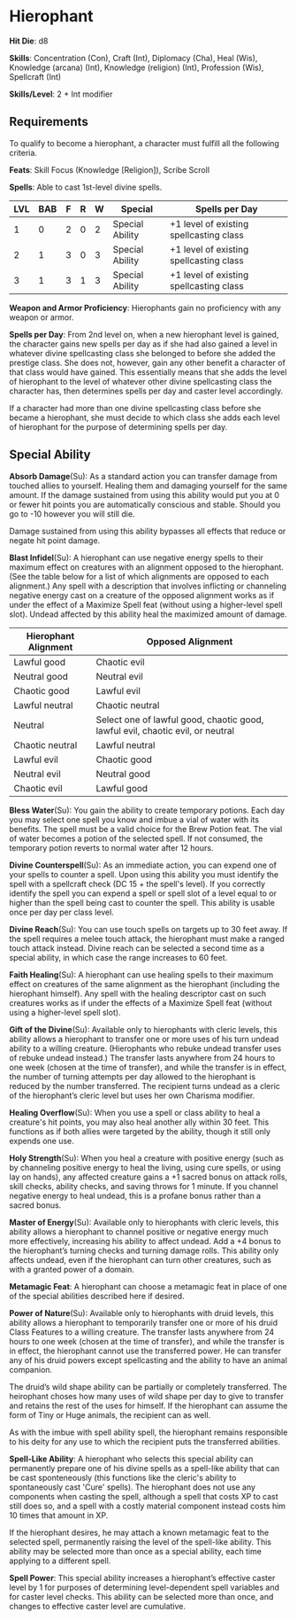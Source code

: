 # Hierophant

**Hit Die**: d8

**Skills**: Concentration (Con), Craft (Int), Diplomacy (Cha), Heal (Wis), Knowledge (arcana) (Int), Knowledge (religion) (Int), Profession (Wis), Spellcraft (Int)

**Skills/Level**: 2 + Int modifier

## Requirements

To qualify to become a hierophant, a character must fulfill all the following criteria.

**Feats**: Skill Focus (Knowledge [Religion]), Scribe Scroll

**Spells**: Able to cast 1st-level divine spells.

LVL | BAB | F | R | W | Special | Spells per Day
--- | --- | - | - | - | ------- | --------------
1   | 0   | 2 | 0 | 2 | Special Ability | +1 level of existing spellcasting class
2   | 1   | 3 | 0 | 3 | Special Ability | +1 level of existing spellcasting class
3   | 1   | 3 | 1 | 3 | Special Ability | +1 level of existing spellcasting class

**Weapon and Armor Proficiency**: Hierophants gain no proficiency with any weapon or armor.

**Spells per Day**: From 2nd level on, when a new hierophant level is gained, the character gains new spells per day as if she had also gained a level in whatever divine spellcasting class she belonged to before she added the prestige class. She does not, however, gain any other benefit a character of that class would have gained. This essentially means that she adds the level of hierophant to the level of whatever other divine spellcasting class the character has, then determines spells per day and caster level accordingly.

If a character had more than one divine spellcasting class before she became a hierophant, she must decide to which class she adds each level of hierophant for the purpose of determining spells per day.

## Special Ability

**Absorb Damage**(Su): As a standard action you can transfer damage from touched allies to yourself. Healing them and damaging yourself for the same amount. If the damage sustained from using this ability would put you at 0 or fewer hit points you are automatically conscious and stable. Should you go to -10 however you will still die.

Damage sustained from using this ability bypasses all effects that reduce or negate hit point damage.

**Blast Infidel**(Su): A hierophant can use negative energy spells to their maximum effect on creatures with an alignment opposed to the hierophant. (See the table below for a list of which alignments are opposed to each alignment.) Any spell with a description that involves inflicting or channeling negative energy cast on a creature of the opposed alignment works as if under the effect of a Maximize Spell feat (without using a higher-level spell slot). Undead affected by this ability heal the maximized amount of damage. 

Hierophant Alignment | Opposed Alignment
-------------------- | -----------------
Lawful good     |Chaotic evil
Neutral good    |Neutral evil
Chaotic good    |Lawful evil 
Lawful neutral  |Chaotic neutral
Neutral         |Select one of lawful good, chaotic good, lawful evil, chaotic evil, or neutral 
Chaotic neutral |Lawful neutral
Lawful evil     |Chaotic good
Neutral evil    |Neutral good
Chaotic evil    |Lawful good

**Bless Water**(Su): You gain the ability to create temporary potions. Each day you may select one spell you know and imbue a vial of water with its benefits. The spell must be a valid choice for the Brew Potion feat. The vial of water becomes a potion of the selected spell. If not consumed, the temporary potion reverts to normal water after 12 hours.

**Divine Counterspell**(Su): As an immediate action, you can expend one of your spells to counter a spell. Upon using this ability you must identify the spell with a spellcraft check (DC 15 + the spell's level). If you correctly identify the spell you can expend a spell or spell slot of a level equal to or higher than the spell being cast to counter the spell. This ability is usable once per day per class level.

**Divine Reach**(Su): You can use touch spells on targets up to 30 feet away. If the spell requires a melee touch attack, the hierophant must make a ranged touch attack instead. Divine reach can be selected a second time as a special ability, in which case the range increases to 60 feet.

**Faith Healing**(Su): A hierophant can use healing spells to their maximum effect on creatures of the same alignment as the hierophant (including the hierophant himself). Any spell with the healing descriptor cast on such creatures works as if under the effects of a Maximize Spell feat (without using a higher-level spell slot).

**Gift of the Divine**(Su): Available only to hierophants with cleric levels, this ability allows a hierophant to transfer one or more uses of his turn undead ability to a willing creature. (Hierophants who rebuke undead transfer uses of rebuke undead instead.) The transfer lasts anywhere from 24 hours to one week (chosen at the time of transfer), and while the transfer is in effect, the number of turning attempts per day allowed to the hierophant is reduced by the number transferred. The recipient turns undead as a cleric of the hierophant’s cleric level but uses her own Charisma modifier.

**Healing Overflow**(Su): When you use a spell or class ability to heal a creature's hit points, you may also heal another ally within 30 feet. This functions as if both allies were targeted by the ability, though it still only expends one use.

**Holy Strength**(Su): When you heal a creature with positive energy (such as by channeling positive energy to heal the living, using cure spells, or using lay on hands), any affected creature gains a +1 sacred bonus on attack rolls, skill checks, ability checks, and saving throws for 1 minute. If you channel negative energy to heal undead, this is a profane bonus rather than a sacred bonus.

**Master of Energy**(Su): Available only to hierophants with cleric levels, this ability allows a hierophant to channel positive or negative energy much more effectively, increasing his ability to affect undead. Add a +4 bonus to the hierophant’s turning checks and turning damage rolls. This ability only affects undead, even if the hierophant can turn other creatures, such as with a granted power of a domain.

**Metamagic Feat**: A hierophant can choose a metamagic feat in place of one of the special abilities described here if desired.

**Power of Nature**(Su): Available only to hierophants with druid levels, this ability allows a hierophant to temporarily transfer one or more of his druid Class Features to a willing creature. The transfer lasts anywhere from 24 hours to one week (chosen at the time of transfer), and while the transfer is in effect, the hierophant cannot use the transferred power. He can transfer any of his druid powers except spellcasting and the ability to have an animal companion.

The druid’s wild shape ability can be partially or completely transferred. The heirophant choses how many uses of wild shape per day to give to transfer and retains the rest of the uses for himself. If the hierophant can assume the form of Tiny or Huge animals, the recipient can as well.

As with the imbue with spell ability spell, the hierophant remains responsible to his deity for any use to which the recipient puts the transferred abilities.

**Spell-Like Ability**: A hierophant who selects this special ability can permanently prepare one of his divine spells as a spell-like ability that can be cast sponteneously (this functions like the cleric's ability to spontaneously cast 'Cure' spells). The hierophant does not use any components when casting the spell, although a spell that costs XP to cast still does so, and a spell with a costly material component instead costs him 10 times that amount in XP.

If the hierophant desires, he may attach a known metamagic feat to the selected spell, permanently raising the level of the spell-like ability. This ability may be selected more than once as a special ability, each time applying to a different spell.

**Spell Power**: This special ability increases a hierophant’s effective caster level by 1 for purposes of determining level-dependent spell variables and for caster level checks. This ability can be selected more than once, and changes to effective caster level are cumulative.